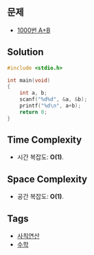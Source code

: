 ## 문제
- [1000번 A+B](https://www.acmicpc.net/problem/1000)

## Solution
```c
#include <stdio.h>

int main(void)
{
    int a, b;
    scanf("%d%d", &a, &b);
    printf("%d\n", a+b);
    return 0;
}
```

## Time Complexity
- 시간 복잡도: <b>O(1)</b>.

## Space Complexity
- 공간 복잡도: <b>O(1)</b>.

## Tags
- [사칙연산](https://www.acmicpc.net/problem/tag/%EC%82%AC%EC%B9%99%EC%97%B0%EC%82%B0)
- [수학](https://www.acmicpc.net/problem/tag/%EC%88%98%ED%95%99)
